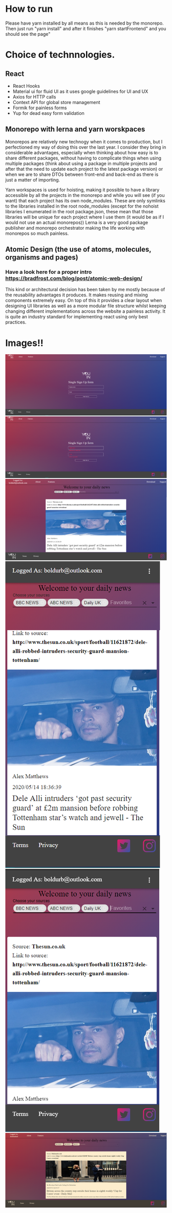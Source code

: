 
# How to run
  Please have yarn installed by all means as this is needed by the monorepo. Then just run "yarn install" and after it finishes "yarn startFrontend" and you should see the page" 
  
# Choice of technnologies.
 
## React
- React Hooks
- Material ui for fluid UI as it uses google guidelines for UI and UX
- Axios for HTTP calls
- Context API for global store management
- Formik for painless forms
- Yup for dead easy form validation


## Monorepo with lerna and yarn worskpaces
  Monorepos are relatively new technogy when it comes to production, but I perfectioned my way of doing this over the last year. I consider they bring in considerable advantages, especially when thinking about how easy is to share different packages, without having to complicate things when using multiple packages (think about using a package in multiple projects and after that the need to update each project to the latest package version) or when we are to share DTOs between front-end and back-end as there is just a matter of importing.
  
  Yarn workspaces is used for hoisting, making it possible to have a library accessible by all the projects in the monorepo and while you will see (if you want) that each project has its own node_modules. These are only symlinks to the libraries installed in the root node_modules (except for the nohoist libraries I enumerated in the root package.json, these mean that those libraries will be unique for each project where I use them (it would be as if I would not use an actual monorepos))
  Lerna is a very good package publisher and monorepo orchestrator making the life working with monorepos so much painless.
  
## Atomic Design (the use of atoms, molecules, organisms and pages)
  ### Have a look here for a proper intro https://bradfrost.com/blog/post/atomic-web-design/
  This kind or architectural decision has been taken by me mostly because of the reusability advantages it produces. It makes reusing and mixing components extremely easy. On top of this it provides a clear layout when designing UI libraries as well as a more modular file structure whilst keeping changing different implementations across the website a painless activity. It is quite an industry standard for implementing react using only best practices.

# Images!!

  ![Image1](https://github.com/raizen4/TouchSystemSubmission/blob/master/1.PNG)
  ![Image1](https://github.com/raizen4/TouchSystemSubmission/blob/master/2.PNG)
  ![Image1](https://github.com/raizen4/TouchSystemSubmission/blob/master/3.PNG)
  ![Image1](https://github.com/raizen4/TouchSystemSubmission/blob/master/4.PNG)
  ![Image1](https://github.com/raizen4/TouchSystemSubmission/blob/master/5.PNG)
  ![Image1](https://github.com/raizen4/TouchSystemSubmission/blob/master/6.PNG)

